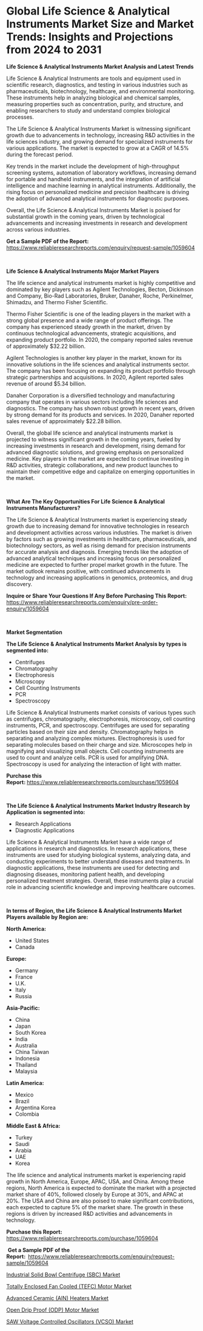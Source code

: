 <p><h1>Global Life Science & Analytical Instruments Market Size and Market Trends: Insights and Projections from 2024 to 2031</h1></p><p><strong>Life Science & Analytical Instruments Market Analysis and Latest Trends</strong></p>
<p><p>Life Science & Analytical Instruments are tools and equipment used in scientific research, diagnostics, and testing in various industries such as pharmaceuticals, biotechnology, healthcare, and environmental monitoring. These instruments help in analyzing biological and chemical samples, measuring properties such as concentration, purity, and structure, and enabling researchers to study and understand complex biological processes.</p><p>The Life Science & Analytical Instruments Market is witnessing significant growth due to advancements in technology, increasing R&D activities in the life sciences industry, and growing demand for specialized instruments for various applications. The market is expected to grow at a CAGR of 14.5% during the forecast period.</p><p>Key trends in the market include the development of high-throughput screening systems, automation of laboratory workflows, increasing demand for portable and handheld instruments, and the integration of artificial intelligence and machine learning in analytical instruments. Additionally, the rising focus on personalized medicine and precision healthcare is driving the adoption of advanced analytical instruments for diagnostic purposes.</p><p>Overall, the Life Science & Analytical Instruments Market is poised for substantial growth in the coming years, driven by technological advancements and increasing investments in research and development across various industries.</p></p>
<p><strong>Get a Sample PDF of the Report:&nbsp;</strong> <a href="https://www.reliableresearchreports.com/enquiry/request-sample/1059604">https://www.reliableresearchreports.com/enquiry/request-sample/1059604</a></p>
<p>&nbsp;</p>
<p><strong>Life Science & Analytical Instruments Major Market Players</strong></p>
<p><p>The life science and analytical instruments market is highly competitive and dominated by key players such as Agilent Technologies, Becton, Dickinson and Company, Bio-Rad Laboratories, Bruker, Danaher, Roche, Perkinelmer, Shimadzu, and Thermo Fisher Scientific.</p><p>Thermo Fisher Scientific is one of the leading players in the market with a strong global presence and a wide range of product offerings. The company has experienced steady growth in the market, driven by continuous technological advancements, strategic acquisitions, and expanding product portfolio. In 2020, the company reported sales revenue of approximately $32.22 billion.</p><p>Agilent Technologies is another key player in the market, known for its innovative solutions in the life sciences and analytical instruments sector. The company has been focusing on expanding its product portfolio through strategic partnerships and acquisitions. In 2020, Agilent reported sales revenue of around $5.34 billion.</p><p>Danaher Corporation is a diversified technology and manufacturing company that operates in various sectors including life sciences and diagnostics. The company has shown robust growth in recent years, driven by strong demand for its products and services. In 2020, Danaher reported sales revenue of approximately $22.28 billion.</p><p>Overall, the global life science and analytical instruments market is projected to witness significant growth in the coming years, fueled by increasing investments in research and development, rising demand for advanced diagnostic solutions, and growing emphasis on personalized medicine. Key players in the market are expected to continue investing in R&D activities, strategic collaborations, and new product launches to maintain their competitive edge and capitalize on emerging opportunities in the market.</p></p>
<p>&nbsp;</p>
<p><strong>What Are The Key Opportunities For Life Science & Analytical Instruments Manufacturers?</strong></p>
<p><p>The Life Science & Analytical Instruments market is experiencing steady growth due to increasing demand for innovative technologies in research and development activities across various industries. The market is driven by factors such as growing investments in healthcare, pharmaceuticals, and biotechnology sectors, as well as rising demand for precision instruments for accurate analysis and diagnosis. Emerging trends like the adoption of advanced analytical techniques and increasing focus on personalized medicine are expected to further propel market growth in the future. The market outlook remains positive, with continued advancements in technology and increasing applications in genomics, proteomics, and drug discovery.</p></p>
<p><strong>Inquire or Share Your Questions If Any Before Purchasing This Report:</strong> <a href="https://www.reliableresearchreports.com/enquiry/pre-order-enquiry/1059604">https://www.reliableresearchreports.com/enquiry/pre-order-enquiry/1059604</a></p>
<p>&nbsp;</p>
<p><strong>Market Segmentation</strong></p>
<p><strong>The Life Science & Analytical Instruments Market Analysis by types is segmented into:</strong></p>
<p><ul><li>Centrifuges</li><li>Chromatography</li><li>Electrophoresis</li><li>Microscopy</li><li>Cell Counting Instruments</li><li>PCR</li><li>Spectroscopy</li></ul></p>
<p><p>Life Science & Analytical Instruments market consists of various types such as centrifuges, chromatography, electrophoresis, microscopy, cell counting instruments, PCR, and spectroscopy. Centrifuges are used for separating particles based on their size and density. Chromatography helps in separating and analyzing complex mixtures. Electrophoresis is used for separating molecules based on their charge and size. Microscopes help in magnifying and visualizing small objects. Cell counting instruments are used to count and analyze cells. PCR is used for amplifying DNA. Spectroscopy is used for analyzing the interaction of light with matter.</p></p>
<p><strong>Purchase this Report:&nbsp;</strong><a href="https://www.reliableresearchreports.com/purchase/1059604">https://www.reliableresearchreports.com/purchase/1059604</a></p>
<p>&nbsp;</p>
<p><strong>The Life Science & Analytical Instruments Market Industry Research by Application is segmented into:</strong></p>
<p><ul><li>Research Applications</li><li>Diagnostic Applications</li></ul></p>
<p><p>Life Science & Analytical Instruments Market have a wide range of applications in research and diagnostics. In research applications, these instruments are used for studying biological systems, analyzing data, and conducting experiments to better understand diseases and treatments. In diagnostic applications, these instruments are used for detecting and diagnosing diseases, monitoring patient health, and developing personalized treatment strategies. Overall, these instruments play a crucial role in advancing scientific knowledge and improving healthcare outcomes.</p></p>
<p>&nbsp;</p>
<p><strong>In terms of Region, the Life Science & Analytical Instruments Market Players available by Region are:</strong></p>
<p>
    <p> <strong> North America: </strong>
        <ul>
            <li>United States</li>
            <li>Canada</li>
        </ul>
        </p> 
    <p> <strong> Europe: </strong>
        <ul>
            <li>Germany</li>
            <li>France</li>
            <li>U.K.</li>
            <li>Italy</li>
            <li>Russia</li>
        </ul>
        </p> 
    <p> <strong> Asia-Pacific: </strong>
        <ul>
            <li>China</li>
            <li>Japan</li>
            <li>South Korea</li>
            <li>India</li>
            <li>Australia</li>
            <li>China Taiwan</li>
            <li>Indonesia</li>
            <li>Thailand</li>
            <li>Malaysia</li>
        </ul>
        </p> 
    <p> <strong> Latin America: </strong>
        <ul>
            <li>Mexico</li>
            <li>Brazil</li>
            <li>Argentina Korea</li>
            <li>Colombia</li>
        </ul>
        </p> 
    <p> <strong> Middle East & Africa: </strong>
        <ul>
            <li>Turkey</li>
            <li>Saudi</li>
            <li>Arabia</li>
            <li>UAE</li>
            <li>Korea</li>
        </ul>
    </p>
    </p>
<p><p>The life science and analytical instruments market is experiencing rapid growth in North America, Europe, APAC, USA, and China. Among these regions, North America is expected to dominate the market with a projected market share of 40%, followed closely by Europe at 30%, and APAC at 20%. The USA and China are also poised to make significant contributions, each expected to capture 5% of the market share. The growth in these regions is driven by increased R&D activities and advancements in technology.</p></p>
<p><strong>Purchase this Report: </strong><a href="https://www.reliableresearchreports.com/purchase/1059604">https://www.reliableresearchreports.com/purchase/1059604</a></p>
<p>&nbsp;<strong>Get a Sample PDF of the Report:&nbsp;&nbsp;</strong><a href="https://www.reliableresearchreports.com/enquiry/request-sample/1059604">https://www.reliableresearchreports.com/enquiry/request-sample/1059604</a></p>
<p><strong></strong></p>
<p><p><a href="https://medium.com/@noelkunzei1/industrial-solid-bowl-centrifuge-sbc-market-research-report-its-history-and-forecast-2024-to-18db59741335">Industrial Solid Bowl Centrifuge (SBC) Market</a></p><p><a href="https://medium.com/@judyhunter52/analyzing-totally-enclosed-fan-cooled-tefc-motor-market-global-industry-perspective-and-forecast-b6f92506bb03">Totally Enclosed Fan Cooled (TEFC) Motor Market</a></p><p><a href="https://medium.com/@judyhunter52/advanced-ceramic-aln-heaters-market-size-cagr-trends-2024-2030-b4d9132b35a4">Advanced Ceramic (AlN) Heaters Market</a></p><p><a href="https://medium.com/@judyhunter52/open-drip-proof-odp-motor-market-insight-market-trends-growth-forecasted-from-2024-to-2031-dd6ede24e351">Open Drip Proof (ODP) Motor Market</a></p><p><a href="https://medium.com/@judyhunter52/saw-voltage-controlled-oscillators-vcso-market-analysis-and-sze-forecasted-for-period-from-2024-b8a12ef409e2">SAW Voltage Controlled Oscillators (VCSO) Market</a></p></p>